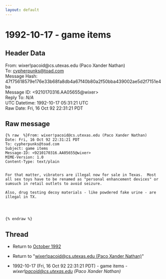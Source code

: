 ```yaml
---
layout: default
---
```


# 1992-10-17 - game items

## Header Data

From: wixer!pacoid<span>@</span>cs.utexas.edu (Paco Xander Nathan)<br>
To: cypherpunks@toad.com<br>
Message Hash: 47f75618579e176e33b68fa8db4a67f40b80a2f50bba439002ae5d2f7151e4ba<br>
Message ID: \<9210170316.AA05655@wixer\><br>
Reply To: _N/A_<br>
UTC Datetime: 1992-10-17 05:31:21 UTC<br>
Raw Date: Fri, 16 Oct 92 22:31:21 PDT<br>

## Raw message

```
{% raw  %}From: wixer!pacoid@cs.utexas.edu (Paco Xander Nathan)
Date: Fri, 16 Oct 92 22:31:21 PDT
To: cypherpunks@toad.com
Subject: game items
Message-ID: <9210170316.AA05655@wixer>
MIME-Version: 1.0
Content-Type: text/plain


For that matter, vibrators are illegal now for sale in Texas.  Most all sex toys have to be renamed as "personal enhancement devices" or sumsuch in retail outlets to avoid seizure.

Also, drug testing decoy materials - like powdered fake urine - are illegal in TX.




{% endraw %}
```

## Thread

+ Return to [October 1992](/archive/1992/10)

+ Return to "[wixer!pacoid<span>@</span>cs.utexas.edu (Paco Xander Nathan)](/authors/wixerpacoid_at_cs_utexas_edu_paco_xander_nathan_)"

+ 1992-10-17 (Fri, 16 Oct 92 22:31:21 PDT) - game items - _wixer!pacoid@cs.utexas.edu (Paco Xander Nathan)_

